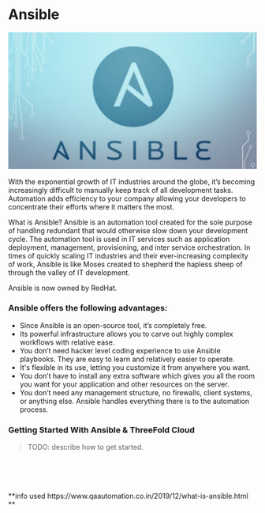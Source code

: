 # Ansible

![](img/ansible1.png)

With the exponential growth of IT industries around the globe, it’s becoming increasingly difficult to manually keep track of all development tasks. Automation adds efficiency to your company allowing your developers to concentrate their efforts where it matters the most.

What is Ansible?
Ansible is an automation tool created for the sole purpose of handling redundant that would otherwise slow down your development cycle. The automation tool is used in IT services such as application deployment, management, provisioning, and inter service orchestration. In times of quickly scaling IT industries and their ever-increasing complexity of work, Ansible is like Moses created to shepherd the hapless sheep of through the valley of IT development.

Ansible is now owned by RedHat.

### Ansible offers the following advantages:

- Since Ansible is an open-source tool, it’s completely free.
- Its powerful infrastructure allows you to carve out highly complex workflows with relative ease.
- You don’t need hacker level coding experience to use Ansible playbooks. They are easy to learn and relatively easier to operate.
- It's flexible in its use, letting you customize it from anywhere you want.
- You don’t have to install any extra software which gives you all the room you want for your application and other resources on the server.
- You don’t need any management structure, no firewalls, client systems, or anything else. Ansible handles everything there is to the automation process.

### Getting Started With Ansible & ThreeFold Cloud

> TODO: describe how to get started.

<br>
<br>
<br>
<br>
**info used https://www.qaautomation.co.in/2019/12/what-is-ansible.html **
